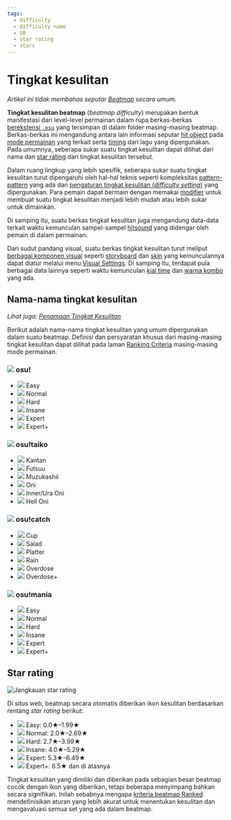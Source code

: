 ```yaml
---
tags:
  - difficulty
  - difficulty name
  - SR
  - star rating
  - stars
---
```


# Tingkat kesulitan

*Artikel ini tidak membahas seputar [Beatmap](/wiki/Beatmap) secara umum.*

**Tingkat kesulitan beatmap** (*beatmap difficulty*) merupakan bentuk manifestasi dari level-level permainan dalam rupa berkas-berkas [berekstensi `.osu`](/wiki/osu!_File_Formats/Osu_(file_format)) yang tersimpan di dalam folder masing-masing beatmap. Berkas-berkas ini mengandung antara lain informasi seputar [hit object](/wiki/Hit_object) pada [mode permainan](/wiki/Game_mode) yang terkait serta [timing](/wiki/Glossary#timing-section) dari lagu yang dipergunakan. Pada umumnya, seberapa sukar suatu tingkat kesulitan dapat dilihat dari nama dan [star rating](/wiki/Beatmapping/Star_rating) dari tingkat kesulitan tersebut.

Dalam ruang lingkup yang lebih spesifik, seberapa sukar suatu tingkat kesulitan turut dipengaruhi oleh hal-hal teknis seperti kompleksitas [pattern-pattern](/wiki/Beatmap/Pattern) yang ada dan [pengaturan tingkat kesulitan (*difficulty setting*)](/wiki/Beatmap_Editor/Song_Setup#difficulty) yang dipergunakan. Para pemain dapat bermain dengan memakai [modifier](/wiki/Game_modifier) untuk membuat suatu tingkat kesulitan menjadi lebih mudah atau lebih sukar untuk dimainkan.

Di samping itu, suatu berkas tingkat kesulitan juga mengandung data-data terkait waktu kemunculan sampel-sampel [hitsound](/wiki/Beatmapping/Hitsound) yang didengar oleh pemain di dalam permainan.

<!-- TODO: this description of visuals needs to be improved:
  - a separate section;
  - a very small paragraph on every key component, including those from Beatmap#overview;
-->

Dari sudut pandang visual, suatu berkas tingkat kesulitan turut meliput [berbagai komponen visual](/wiki/Beatmap) seperti [storyboard](/wiki/Storyboards) dan [skin](/wiki/Skinning) yang kemunculannya dapat diatur melalui menu [Visual Settings](/wiki/Visual_Settings). Di samping itu, terdapat pula berbagai data lainnya seperti waktu kemunculan [kiai time](/wiki/Kiai_time) dan [warna kombo](/wiki/Glossary/Combo_colour) yang ada.

## Nama-nama tingkat kesulitan

*Lihat juga: [Penamaan Tingkat Kesulitan](/wiki/Ranking_Criteria/Difficulty_Naming)*

Berikut adalah nama-nama tingkat kesulitan yang umum dipergunakan dalam suatu beatmap. Definisi dan persyaratan khusus dari masing-masing tingkat kesulitan dapat dilihat pada laman [Ranking Criteria](/wiki/Ranking_Criteria) masing-masing mode permainan.

### ![](/wiki/shared/mode/osu.png) osu!

- ![](/wiki/shared/diff/easy-s.png) Easy
- ![](/wiki/shared/diff/normal-s.png) Normal
- ![](/wiki/shared/diff/hard-s.png) Hard
- ![](/wiki/shared/diff/insane-s.png) Insane
- ![](/wiki/shared/diff/expert-s.png) Expert
- ![](/wiki/shared/diff/expertplus-s.png) Expert+

### ![](/wiki/shared/mode/taiko.png) osu!taiko

- ![](/wiki/shared/diff/easy-t.png) Kantan
- ![](/wiki/shared/diff/normal-t.png) Futsuu
- ![](/wiki/shared/diff/hard-t.png) Muzukashii
- ![](/wiki/shared/diff/insane-t.png) Oni
- ![](/wiki/shared/diff/expert-t.png) Inner/Ura Oni
- ![](/wiki/shared/diff/expertplus-t.png) Hell Oni

### ![](/wiki/shared/mode/catch.png) osu!catch

- ![](/wiki/shared/diff/easy-c.png) Cup
- ![](/wiki/shared/diff/normal-c.png) Salad
- ![](/wiki/shared/diff/hard-c.png) Platter
- ![](/wiki/shared/diff/insane-c.png) Rain
- ![](/wiki/shared/diff/expert-c.png) Overdose
- ![](/wiki/shared/diff/expertplus-c.png) Overdose+

### ![](/wiki/shared/mode/mania.png) osu!mania

- ![](/wiki/shared/diff/easy-m.png) Easy
- ![](/wiki/shared/diff/normal-m.png) Normal
- ![](/wiki/shared/diff/hard-m.png) Hard
- ![](/wiki/shared/diff/insane-m.png) Insane
- ![](/wiki/shared/diff/expert-m.png) Expert
- ![](/wiki/shared/diff/expertplus-m.png) Expert+

## Star rating

![Jangkauan star rating](img/SR-range.png)

Di situs web, beatmap secara otomatis diberikan ikon kesulitan berdasarkan rentang *star rating* berikut:

- ![](/wiki/shared/diff/easy-s.png) Easy: 0.0★–1.99★
- ![](/wiki/shared/diff/normal-s.png) Normal: 2.0★–2.69★
- ![](/wiki/shared/diff/hard-s.png) Hard: 2.7★–3.99★
- ![](/wiki/shared/diff/insane-s.png) Insane: 4.0★–5.29★
- ![](/wiki/shared/diff/expert-s.png) Expert: 5.3★–6.49★
- ![](/wiki/shared/diff/expertplus-s.png) Expert+: 6.5★ dan di atasnya

Tingkat kesulitan yang dimiliki dan diberikan pada sebagian besar beatmap cocok dengan ikon yang diberikan, tetapi beberapa menyimpang bahkan secara signifikan. Inilah sebabnya mengapa [kriteria beatmap Ranked](/wiki/Ranking_Criteria) mendefinisikan aturan yang lebih akurat untuk menentukan kesulitan dan mengavaluasi semua set yang ada dalam beatmap.

